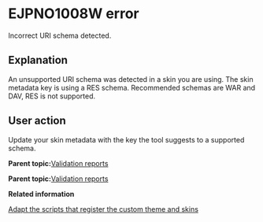 # EJPNO1008W error

Incorrect URI schema detected.

## Explanation

An unsupported URI schema was detected in a skin you are using. The skin metadata key is using a RES schema. Recommended schemas are WAR and DAV, RES is not supported.

## User action

Update your skin metadata with the key the tool suggests to a supported schema.

**Parent topic:**[Validation reports](../dev-theme/themopt_an_val_reports.md)

**Parent topic:**[Validation reports](../dev-theme/themopt_an_val_reports.md)

**Related information**  


[Adapt the scripts that register the custom theme and skins](../dev-theme/themeopt_move_repack_script.md)

